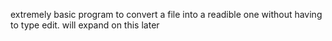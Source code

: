 extremely basic program to convert a file into a readible one without having to type edit. will expand on this later

